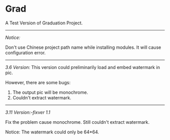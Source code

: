 # Grad
A Test Version of Graduation Project.

----------------------------------------------------------------
*Notice:*

Don't use Chinese project path name while installing modules. It will cause configuration error.

----------------------------------------------------------------

*3.6 Version:*
This version could preliminarily load and embed watermark in pic. 

However, there are some bugs: 
  1. The output pic will be monochrome.
  2. Couldn't extract watermark.

----------------------------------------------------------------

*3.11 Version:-fixver 1.1*

Fix the problem cause monochrome. Still couldn't extract watermark.

Notice: The watermark could only be 64*64.
